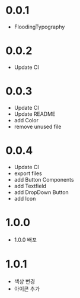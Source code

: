 # 0.0.1
* FloodingTypography

# 0.0.2
* Update CI

# 0.0.3
* Update CI
* Update README
* add Color
* remove unused file

# 0.0.4
* Update CI
* export files
* add Button Components
* add Textfield
* add DropDown Button
* add Icon

# 1.0.0
* 1.0.0 배포 

# 1.0.1
* 색상 변경 
* 아이콘 추가 
